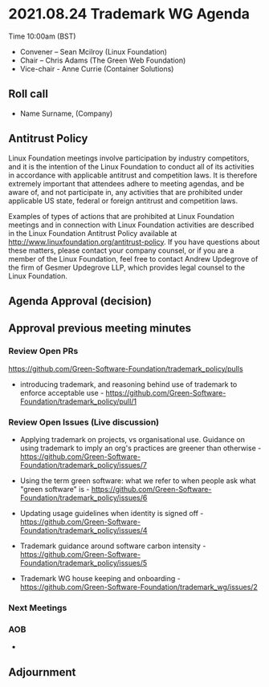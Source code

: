 # 2021.08.24 Trademark WG Agenda

Time 10:00am (BST)

- Convener –  Sean Mcilroy (Linux Foundation)
- Chair – Chris Adams (The Green Web Foundation)
- Vice-chair - Anne Currie (Container Solutions)
  
## Roll call

* Name Surname, (Company)  
  
## Antitrust Policy
Linux Foundation meetings involve participation by industry competitors, and it is the intention of the Linux Foundation to conduct all of its activities in accordance with applicable antitrust and competition laws. It is therefore extremely important that attendees adhere to meeting agendas, and be aware of, and not participate in, any activities that are prohibited under applicable US state, federal or foreign antitrust and competition laws.

Examples of types of actions that are prohibited at Linux Foundation meetings and in connection with Linux Foundation activities are described in the Linux Foundation Antitrust Policy available at http://www.linuxfoundation.org/antitrust-policy. If you have questions about these matters, please contact your company counsel, or if you are a member of the Linux Foundation, feel free to contact Andrew Updegrove of the firm of Gesmer Updegrove LLP, which provides legal counsel to the Linux Foundation.
  
## Agenda Approval (decision) 
  
## Approval previous meeting minutes

### Review Open PRs 

https://github.com/Green-Software-Foundation/trademark_policy/pulls

- introducing trademark, and reasoning behind use of trademark to enforce acceptable use - https://github.com/Green-Software-Foundation/trademark_policy/pull/1

### Review Open Issues (Live discussion)

- Applying trademark on projects, vs organisational use. Guidance on using trademark to imply an org's practices are greener than otherwise - https://github.com/Green-Software-Foundation/trademark_policy/issues/7

- Using the term green software: what we refer to when people ask what "green software" is - https://github.com/Green-Software-Foundation/trademark_policy/issues/6

- Updating usage guidelines when identity is signed off - https://github.com/Green-Software-Foundation/trademark_policy/issues/4

- Trademark guidance around software carbon intensity - https://github.com/Green-Software-Foundation/trademark_policy/issues/5

- Trademark WG house keeping and onboarding - https://github.com/Green-Software-Foundation/trademark_wg/issues/2

### Next Meetings

### AOB
* 

## Adjournment
